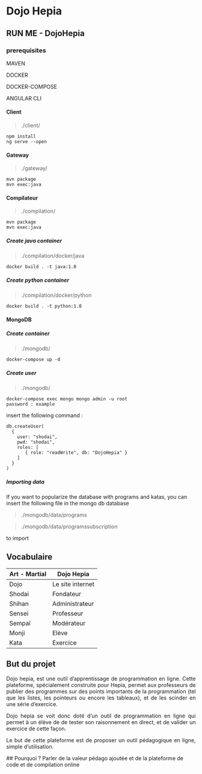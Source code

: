 # Dojo Hepia

## RUN ME - DojoHepia

### prerequisites

<p>MAVEN</p>
<p>DOCKER</p>
<p>DOCKER-COMPOSE</p>
<p>ANGULAR CLI</p>

#### Client

>./client/
```
npm install
ng serve --open
```

#### Gateway
>./gateway/
```
mvn package
mvn exec:java
```

#### Compilateur
>./compilation/
```
mvn package
mvn exec:java
```

##### Create java container

>./compilation/docker/java
```
docker build . -t java:1.0
```

##### Create python container

>./compilation/docker/python
```
docker build . -t python:1.0
```

#### MongoDB

##### Create container

>./mongodb/
```
docker-compose up -d
```

##### Create user

>./mongodb/
```
docker-compose exec mongo mongo admin -u root
password : example
```

insert the following command :

```
db.createUser(
  {
    user: "shodai",
    pwd: "shodai",
    roles: [
       { role: "readWrite", db: "DojoHepia" }
    ]
  }
)
```

##### Importing data
<p>If you want to popularize the database with programs and katas, you can insert the following file in the mongo db database</p>

>./mongodb/data/programs

>./mongodb/data/programssubscription

<p>to import </p>

## Vocabulaire
| Art - Martial | Dojo Hepia       |
|---------------|------------------|
| Dojo          | Le site internet |
| Shodai        | Fondateur        |
| Shihan        | Administrateur   |
| Sensei        | Professeur       |
| Sempaï        | Modérateur       |
| Monji         | Elève            |
| Kata          | Exercice         |

## But du projet
<div style="text-align: justify;">
Dojo hepia, est une outil d’apprentissage de programmation en ligne. Cette plateforme, spécialement construite pour Hepia, permet aux professeurs de publier des programmes sur des points importants de la programmation (tel que les listes, les pointeurs ou encore les tableaux), et de les scinder en une série d’exercice.

Dojo hepia se voit donc doté d’un outil de programmation en ligne qui permet à un  élève de de tester son raisonnement en direct, et de valider un exercice de cette façon.

Le but de cette plateforme est de proposer un outil pédagogique en ligne, simple d’utilisation.
</div>
## Pourquoi ?
Parler de la valeur pédago ajoutée et de la plateforme de code et de compilation online




